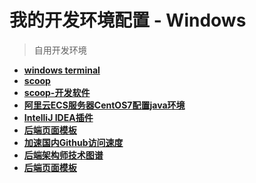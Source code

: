 # 我的开发环境配置 - Windows

> 自用开发环境

+ **[windows terminal](wt.md)**
+ **[scoop](scoop.md)**
+ **[scoop-开发软件](scoop-software.md)**
+ **[阿里云ECS服务器CentOS7配置java环境](阿里云ECS服务器CentOS7配置java环境.md)**
+ **[IntelliJ IDEA插件](IntelliJIDEA插件.md)**
+ **[后端页面模板](后端页面模板.md)**
+ **[加速国内Github访问速度](加速国内Github访问速度.md)**
+ **[后端架构师技术图谱](https://github.com/xdoli2008/architect-awesome)**
+ **[后端页面模板](后端页面模板.md)**
